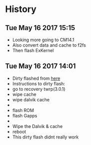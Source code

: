 # History
## Tue May 16 2017 15:15  
- Looking more going to CM14.1
- Also convert data and cache to f2fs
- Then flash ExKernel

## Tue May 16 2017 14:01
- Dirty flashed from [here](https://forum.xda-developers.com/google-nexus-5/general/discussion-faq-help-thread-rom-aosp-t3448330/post71435691#post71435691)
- Instructions to dirty flash:
- go to recovery twrp(3.0.1)
- wipe cache
- wipe dalvik cache
- 
- flash ROM
- flash Gapps
- 
- Wipe the Dalvik & cache
- reboot
- This dirty flash didnt really work

